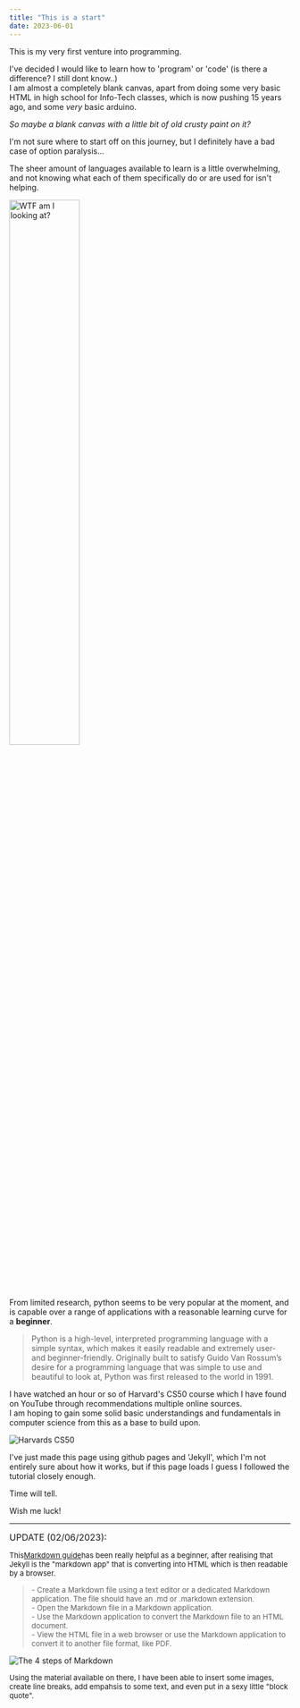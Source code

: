 ```yaml
---
title: "This is a start"
date: 2023-06-01
---
```


This is my very first venture into programming.  

I've decided I would like to learn how to 'program' or 'code' (is there a difference? I still dont know..)  
I am almost a completely blank canvas, apart from doing some very basic HTML in high school for Info-Tech classes, which is now pushing 15 years ago, and some *very* basic arduino.

*So maybe a blank canvas with a little bit of old crusty paint on it?*

I'm not sure where to start off on this journey, but I definitely have a bad case of option paralysis...  

The sheer amount of languages available to learn is a little overwhelming, and not knowing what each of them specifically do or are used for isn't helping.

<img src="https://svbtleusercontent.com/muafui36fghnhw.jpg" width= "50%" title="WTF am I looking at?"> 

From limited research, python seems to be very popular at the moment, and is capable over a range of applications with a reasonable learning curve for a **beginner**.

>Python is a high-level, interpreted programming language with a simple syntax, which makes it easily readable and extremely user- and beginner-friendly. Originally built to satisfy Guido Van Rossum’s desire for a programming language that was simple to use and beautiful to look at, Python was first released to the world in 1991.

I have watched an hour or so of Harvard's CS50 course which I have found on YouTube through recommendations multiple online sources.  
I am hoping to gain some solid basic understandings and fundamentals in computer science from this as a base to build upon.

![Harvards CS50](https://prod-discovery.edx-cdn.org/media/course/image/da1b2400-322b-459b-97b0-0c557f05d017-a3d1899c3344.small.png "Harvards CS50")

I've just made this page using github pages and 'Jekyll', which I'm not entirely sure about how it works, but if this page loads I guess I followed the tutorial closely enough.

Time will tell.

Wish me luck!

-------------

<font size="3"> UPDATE (02/06/2023):</font>  

<font size="2">This</font>[<font size= "2">Markdown guide</font>](https://www.markdownguide.org/getting-started/)<font size="2">has been really helpful as a beginner, after realising that Jekyll is the "markdown app" that is converting into HTML which is then readable by a browser.</font>    

> <font size="2">- Create a Markdown file using a text editor or a dedicated Markdown application. The file should have an .md or .markdown extension.</font>  
> <font size="2">- Open the Markdown file in a Markdown application.</font>  
> <font size="2">- Use the Markdown application to convert the Markdown file to an HTML document.</font>  
> <font size="2">- View the HTML file in a web browser or use the Markdown application to convert it to another file format, like PDF.</font>  

<img src="https://mdg.imgix.net/assets/images/markdown-flowchart.png?auto=format&fit=clip&q=40&w=1080" title="The 4 steps of Markdown">

<font size="2">Using the material available on there, I have been able to insert some images, create line breaks, add empahsis to some text, and even put in a sexy little "block quote". </font>

